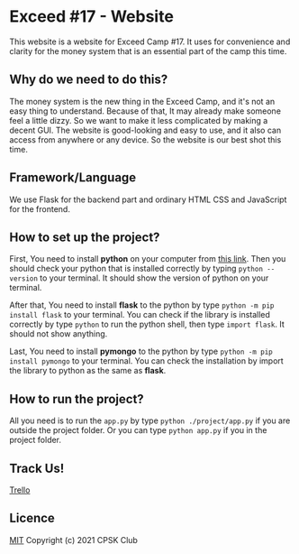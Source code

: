 # Exceed #17 - Website

This website is a website for Exceed Camp #17. It uses for convenience and clarity for the money system that is an essential part of the camp this time.

## Why do we need to do this?

The money system is the new thing in the Exceed Camp, and it's not an easy thing to understand. Because of that, It may already make someone feel a little dizzy. So we want to make it less complicated by making a decent GUI. The website is good-looking and easy to use, and it also can access from anywhere or any device. So the website is our best shot this time.

## Framework/Language

We use Flask for the backend part and ordinary HTML CSS and JavaScript for the frontend.

## How to set up the project?

First, You need to install **python** on your computer from [this link](https://www.python.org/downloads/). Then you should check your python that is installed correctly by typing `python --version` to your terminal. It should show the version of python on your terminal.

After that, You need to install **flask** to the python by type `python -m pip install flask` to your terminal. You can check if the library is installed correctly by type `python` to run the python shell, then type `import flask`. It should not show anything.

Last, You need to install **pymongo** to the python by type `python -m pip install pymongo` to your terminal. You can check the installation by import the library to python as the same as **flask**.

## How to run the project?

All you need is to run the `app.py` by type `python ./project/app.py` if you are outside the project folder. Or you can type `python app.py` if you in the project folder.

## Track Us!

[Trello](https://trello.com/b/evaFkmXy)

## Licence

[MIT](https://choosealicense.com/licenses/mit/) Copyright (c) 2021 CPSK Club